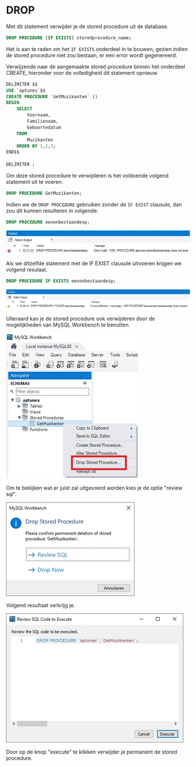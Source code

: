 # DROP

Met dit statement verwijder je de stored procedure uit de database.

```sql
DROP PROCEDURE [IF EXISTS] storedprocedure_name;
```

Het is aan te raden om het `IF EXISTS` onderdeel in te bouwen, gezien indien de stored procedure niet zou bestaan, er een error wordt gegenereerd. 

Verwijzende naar de aangemaakte stored procedure binnen het onderdeel CREATE, hieronder voor de volledigheid dit statement opnieuw.

```sql
DELIMITER $$
USE `aptunes`$$
CREATE PROCEDURE `GetMuzikanten` ()
BEGIN
    SELECT 
        Voornaam,
        Familienaam,
        Geboortedatum
    FROM 
        Muzikanten
    ORDER BY 1,2,3;
END$$

DELIMITER ;
```

Om deze stored procedure te verwijderen is het voldoende volgend statement uit te voeren.

```sql
DROP PROCEDURE GetMuzikanten;
```

Indien we de `DROP PROCEDURE` gebruiken zonder de `IF EXIST` clausule, dan zou dit kunnen resulteren in volgende.

```sql
DROP PROCEDURE eenonbestaandesp;
```

![](../../.gitbook/assets/sp_ifexists.JPG)

Als we ditzelfde statement met de IF EXIST clausule uitvoeren krijgen we volgend resulaat.

```sql
DROP PROCEDURE IF EXISTS eenonbestaandesp;
```

![](../../.gitbook/assets/sp_ifexists2.JPG)

Uiteraard kan je de stored procedure ook verwijderen door de mogelijkheden van MySQL Workbench te benutten.

![](../../.gitbook/assets/drop3.jpg)

Om te bekijken wat er juist zal uitgevoerd worden kies je de optie "review sql".

![](../../.gitbook/assets/drop4.jpg)

Volgend resultaat verkrijg je.

![](../../.gitbook/assets/drop5.jpg)

Door op de knop "execute" te klikken verwijder je permanent de stored procedure. 

